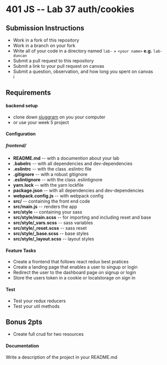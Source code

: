 401 JS --  Lab 37 auth/cookies
===

## Submission Instructions
  * Work in a fork of this repository
  * Work in a branch on your fork
  * Write all of your code in a directory named `lab-` + `<your name>` **e.g.** `lab-duncan`
  * Submit a pull request to this repository
  * Submit a link to your pull request on canvas
  * Submit a question, observation, and how long you spent on canvas  
i

## Requirements  
#### backend setup
* clone down [sluggram](http://github.com/slugbyte/sluggram) on you your computer
* or use your week 5 project

#### Configuration  
##### frontend/
* **README.md** -- with a documention about your lab
* **.babelrc** -- with all dependencies and dev-dependencies
* **.eslintrc** -- with the class .eslintrc file
* **.gitignore** -- with a robust gitignore
* **.eslintignore** -- with the class .eslintignore
* **yarn.lock** -- with the yarn lockfile
* **package.json** -- with all dependencies and dev-dependencies
* **webpack.config.js** -- with webpack config
* **src/** -- containing the front end code
* **src/main.js** -- renders the app
* **src/style** -- containing your sass
* **src/style/main.scss** -- for importing and including reset and base
* **src/style/_vars.scss** -- sass variables
* **src/style/_reset.scss** -- sass reset
* **src/style/_base.scss** -- base styles
* **src/style/_layout.scss** -- layout styles

#### Feature Tasks
* Create a frontend that follows react redux best pratices
* Create a landing page that enables a user to singup or login
* Redirect the user to the dashboard page on signup or login
* Store the users token in a cookie or localstorage on sign in

#### Test
* Test your redux reducers
* Test your util methods

## Bonus 2pts
* Create full crud for two resources

####  Documentation  
Write a description of the project in your README.md

